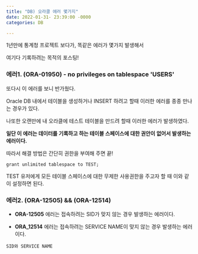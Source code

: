 ```yaml
---
title: "DB) 오라클 에러 몇가지"
date: 2022-01-31- 23:39:00 -0000
categories: DB

---
```


1년만에 통계청 프로젝트 보다가, 똑같은 에러가 몇가지 발생해서

여기다 기록하려는 목적의 포스팅!


### 에러1. (ORA-01950) - no privileges on tablespace 'USERS'
 
또다시 이 에러를 보니 반가웠다.

Oracle DB 내에서 테이블을 생성하거나 INSERT 하려고 할때 이러한 에러를 종종 만나는 경우가 있다. 

나또한 오랜만에 내 오라클에 테스트 테이블을 만드려 할때 이러한 에러가 발생하였다.

__일단 이 에러는 데이터를 기록하고 하는 테이블 스페이스에 대한 권안이 없어서 발생하는 에러이다.__

따라서 해결 방법은 간단히 권한을 부여해 주면 끝!

```
grant unlimited tablespace to TEST;
```

TEST 유저에게 모든 테이블 스페이스에 대한 무제한 사용권한을 주고자 할 때 이와 같이 설정하면 된다. 


### 에러2. (ORA-12505) && (ORA-12514)

- __ORA-12505__ 에러는 접속하려는 SID가 맞지 않는 경우 발생하는 에러이다. 

- __ORA_12514__ 에러는 접속하려는 SERVICE NAME이 맞지 않는 경우 발생하는 에러이다.

```
SID와 SERVICE NAME

```